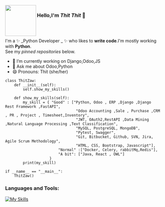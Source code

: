 <img align="left" src="https://avatars.githubusercontent.com/u/20728150?s=400&u=c2c56e651eb01cb398c63745428325a7ae071d08&v=4" width="100" height="100">

### Hello,I'm ***Thit Thit*** 👋 

<br>


<br>

I'm a ✨ _Python Developer _ ✨ who likes to **write code**.I'm mostly working with **Python**.
<br>
See my _pinned repositories_ below.

- 🔭 I’m currently working on Django,Odoo,JS
- 💬 Ask me about Odoo,Python
- 😄 Pronouns: Thit (she/her)
```
class ThitZaw:
    def __init__(self):
        self.show_my_skills()

    def show_my_skills(self):
        my_skill = { "Good" : ["Python, Odoo , ERP ,Django ,Django Rest Framework ,FastAPI",
                                "Odoo Accounting ,Sale , Purchase ,CRM , PR , Project , Timesheet,Inventory",
                                "JWT, OAuth2,RestAPI ,Data Mining ,Natural Language Processing ,Text Classification",
                                "MySQL, PostgreSQL, MongoDB",
                                "Pytest, Swagger",
                                "Git, Bitbucket, Github, SVN, Jira, Agile Scrum Methodology",
                                "HTML, CSS, Bootstrap, Javascript"],
                        "Normal" :["Docker, Celery, rabbitMq,Redis"],
                        "A bit": ["Java, React , OWL"]
                    }
        print(my_skill)

if __name__ == "__main__":
    ThitZaw()

```
### Languages and Tools:
[![My Skills](https://skillicons.dev/icons?i=python,django,fastapi,flask,git,github,gmail,html,js,jquery,less,linux,mysql,pycharm,py,qt,rabbitmq,react,redis,sass,sqlite,ubuntu,vscode,windows,docker,PostgreSQL)](https://skillicons.dev)
